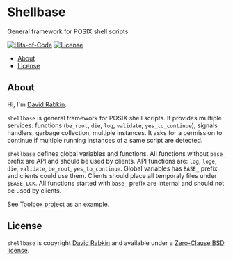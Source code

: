 # Shellbase
General framework for POSIX shell scripts

[![Hits-of-Code](https://hitsofcode.com/github/rdavid/shellbase?branch=master)](https://hitsofcode.com/view/github/rdavid/shellbase?branch=master)
[![License](https://img.shields.io/badge/license-0BSD-green)](https://github.com/rdavid/shellbase/blob/master/LICENSE)

* [About](#about)
* [License](#license)

## About
Hi, I'm [David Rabkin](http://davi.drabk.in).

`shellbase` is general framework for POSIX shell scripts. It provides multiple
services: functions (`be_root`, `die`, `log`, `validate`, `yes_to_continue`),
signals handlers, garbage collection, multiple instances. It asks for a
permission to continue if multiple running instances of a same script are
detected.

`shellbase` defines global variables and functions. All functions without
`base_` prefix are API and should be used by clients. API functions are: `log`,
`loge`, `die`, `validate`, `be_root`, `yes_to_continue`. Global variables has
`BASE_` prefix and clients could use them. Clients should place all temporaly
files under `$BASE_LCK`. All functions started with `base_` prefix are internal
and should not be used by clients.

See [Toolbox project](https://github.com/rdavid/toolbox) as an example.

## License
`shellbase` is copyright [David Rabkin](http://davi.drabk.in) and available
under a [Zero-Clause BSD license](https://github.com/rdavid/shellbase/blob/master/LICENSE).
